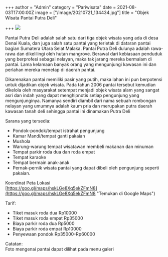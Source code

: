 +++
author = "Admin"
category = "Pariwisata"
date = 2021-08-03T17:00:00Z
image = ["/image/20210721_134434.jpg"]
title = "Objek Wisata Pantai Putra Deli"

+++
![](/image/20210721_134434.jpg)

Pantai Putra Deli adalah salah satu dari tiga objek wisata yang ada di desa Denai Kuala, dan juga salah satu pantai yang terletak di dataran pantai bagian Sumatera Utara Selat Malaka. Pantai Putra Deli dulunya adalah rawa-rawa dan dikelilingi oleh hutan mangrove. Berawal dari kebiasaan penduduk yang berprofesi sebagai nelayan, maka tak jarang mereka bermalam di pantai. Lama kelamaan banyak orang yang mengunjungi kawasan ini dan perlahan mereka menetap di daerah pantai.

Dikarenakan pantai memiliki pasir yang putih, maka lahan ini pun berpotensi untuk dijadikan objek wisata. Pada tahun 2006 pantai tersebut kemudian dikelola oleh masyarakat setempat menjadi objek wisata alam yang sangat asri dan indah yang dapat menghipnotis setiap pengunjung yang mengunjunginya. Namanya sendiri diambil dari nama sebuah rombongan nelayan yang umumnya adalah kaum pria dan merupakan putra daerah kawasan tanah deli sehingga pantai ini dinamakan Putra Deli

Sarana yang tersedia:

* Pondok-pondok/tempat istrahat pengunjung
* Kamar Mandi/tempat ganti pakaian
* Mushola
* Warung-warung tempat wisatawan membeli makanan dan minuman
* Tempat parkir roda dua dan roda empat
* Tempat karaoke
* Tempat bermain anak-anak
* Pernak-pernik wisata pantai yang dapat dibeli oleh pengunjung seperti pakaian.

Koordinat Peta Lokasi  
[https://goo.gl/maps/hskLGe8Xq5ekZFmN8](https://goo.gl/maps/hskLGe8Xq5ekZFmN8 "Temukan di Google Maps")

Tarif:

* Tiket masuk roda dua Rp10000
* Tiket masuk roda empat Rp35000
* Biaya parkir roda dua Rp5000
* Biaya parkir roda empat Rp10000
* Penyewaan pondok Rp35000-Rp60000

Catatan:  
Foto mengenai pantai dapat dilihat pada menu galeri